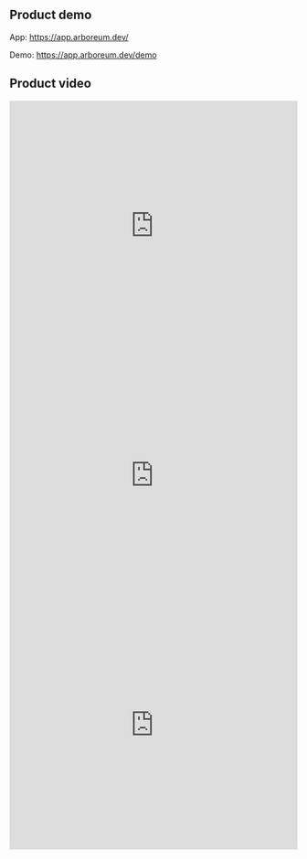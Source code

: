 ## Product demo

App: https://app.arboreum.dev/

Demo: https://app.arboreum.dev/demo

## Product video

<div style="position: relative; padding-bottom: 86.74698795180724%; height: 0;"><iframe src="https://www.loom.com/embed/2f8d3aa2aba6402697939b3f62032393" frameborder="0" webkitallowfullscreen mozallowfullscreen allowfullscreen style="position: absolute; top: 0; left: 0; width: 100%; height: 100%;"></iframe></div>

<div style="position: relative; padding-bottom: 86.74698795180724%; height: 0;"><iframe src="https://www.loom.com/embed/c4b03d2aaeb547bfa21adae68f957c02" frameborder="0" webkitallowfullscreen mozallowfullscreen allowfullscreen style="position: absolute; top: 0; left: 0; width: 100%; height: 100%;"></iframe></div>

<div style="position: relative; padding-bottom: 86.74698795180724%; height: 0;"><iframe src="https://www.loom.com/embed/d3715d07a0dc41bead3b66cb2f655a4b" frameborder="0" webkitallowfullscreen mozallowfullscreen allowfullscreen style="position: absolute; top: 0; left: 0; width: 100%; height: 100%;"></iframe></div>

